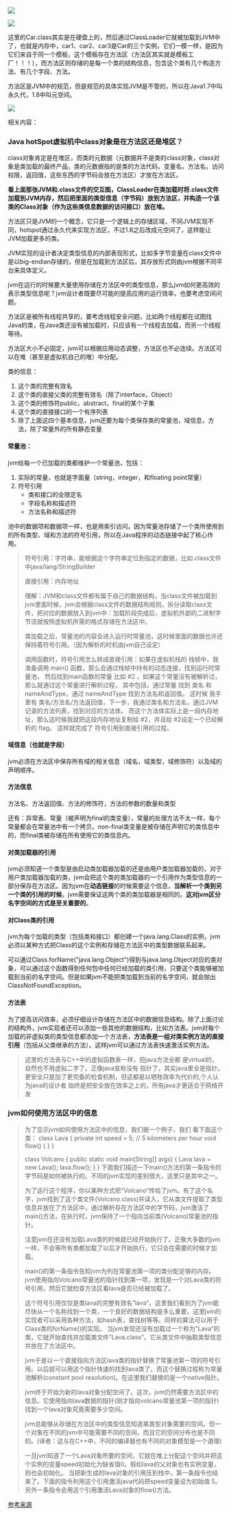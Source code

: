 ![](https://winterliublog.oss-cn-beijing.aliyuncs.com/winterliu-notes/JVM/20201006221250.png)

![](https://winterliublog.oss-cn-beijing.aliyuncs.com/winterliu-notes/JVM/20201006221316.png)

这里的Car.class其实是在硬盘上的，然后通过ClassLoader它就被加载到JVM中了，也就是内存中，car1、car2、car3是Car的三个实例，它们一模一样，是因为它们来自于同一个模板，这个模板存在方法区（方法区其实就是模板工厂！！！），而方法区则存储的是每一个类的结构信息，包含这个类有几个构造方法、有几个字段、方法。

方法区是JVM中的规范，但是规范的具体实现JVM是不管的，所以在Java1.7中叫永久代，1.8中叫元空间。

![](https://winterliublog.oss-cn-beijing.aliyuncs.com/winterliu-notes/JVM/20201006222512.png)

相关内容：

### Java hotSpot虚拟机中class对象是在方法区还是堆区？

class对象肯定是在堆区，而类的元数据（元数据并不是类的class对象，class对象是类加载的最终产品，类的元数据指的是类的方法代码，变量名，方法名，访问权限，返回值，这些东西的字节码会放在方法区）才放在方法区。

**看上面那张JVM和.class文件的交互图，ClassLoader在类加载时将.class文件加载到JVM内存，然后把里面的类型信息（字节码）放到方法区，并构造一个该类的Class对象（作为这些类信息数据的访问接口）放在堆。**

方法区只是JVM的一个概念，它只是一个逻辑上的存储区域，不同JVM实现不同，hotspot通过永久代来实现方法区，不过1.8之后改成元空间了，这样能让JVM加载更多的类。

JVM实现的设计者决定类型信息的内部表现形式，比如多字节变量在class文件中是以big-endian存储的，但是在加载到方法区后，其存放形式则由jvm根据不同平台来具体定义。

jvm在运行的时候要大量使用存储在方法区中的类型信息，那么jvm如何更高效的表示类型信息呢？jvm设计者既要尽可能的提高应用的运行效率，也要考虑空间问题。

方法区是被所有线程共享的，要考虑线程安全问题，比如两个线程都在试图找Java的类，在Java类还没有被加载时，只应该有一个线程去加载，而另一个线程等待。

方法区大小不必固定，jvm可以根据应用动态调整，方法区也不必连续。方法区可以在堆（甚至是虚拟机自己的堆）中分配。

类的信息：

1. 这个类的完整有效名
2. 这个类的直接父类的完整有效名（除了interface，Object）
3. 这个类的修饰符public，abstract，final的某个子集
4. 这个类的直接接口的一个有序列表
5. 除了上面这四个基本信息，jvm还要为每个类保存类的常量池，域信息，方法，除了常量外的所有静态变量

#### 常量池：

jvm给每一个已加载的类都维护一个常量池，包括：

1. 实际的常量，也就是字面量（string，integer，和floating point常量）
2. 符号引用
   - 类和接口的全限定名
   - 字段名称和描述符
   - 方法名称和描述符

池中的数据项和数据项一样，也是用索引访问。因为常量池存储了一个类所使用到的所有类型、域和方法的符号引用，所以在Java程序的动态链接中起了核心作用。

> 符号引用：字符串，能根据这个字符串定位到指定的数据，比如.class文件中java/lang/StringBuilder
>
> 直接引用：内存地址
>
> 理解：JVM和class文件都有属于自己的数据结构，当class文件被加载到jvm里面时候，jvm会根据class文件的数据结构规则，拆分读取class文件，把对应的数据放入到jvm中：加载阶段完成后，虚拟机外部的二进制字节流就按照虚拟机所需的格式存储在方法区中。
>
> 类加载之后，常量池的内容会进入运行时常量池，这时候里面的数据也许还保持着符号引用。（因为解析的时机由jvm自己设定）
>
> 调用函数时，符号引用怎么转成直接引用：如果在虚拟机栈的 栈帧中，我准备调用 main() 函数，那么会通过栈帧中持有的动态连接，找到运行时常量池， 然后找到main函数的常量 比如 #2 ，如果这个常量没有被解析过，那么就通过这个常量进行解析过程， 其中包括，通过常量 找到 类名 和 nameAndType，通过 nameAndType 找到方法名和返回值。 这时候 我手里有 类名/方法名/方法返回值，下一步，我通过类名和方法名，通过JVM记录的方法列表，找到对应的方法体。 而这个方法体实际上是一段内存地址，那么这时候我就把这段内存地址复制给 #2，并且给 #2设定一个已经解析的 flag。 这样就完成了 符号引用到直接引用的过程。

#### 域信息（也就是字段）

jvm必须在方法区中保存所有域的相关信息（域名，域类型，域修饰符）以及域的声明顺序。

#### 方法信息

方法名、方法返回值、方法的修饰符，方法的参数的数量和类型

还有：异常表、常量（被声明为final的类变量），常量的处理方法不太一样，每个常量都会在常量池中有一个拷贝。non-final类变量是被存储在声明它的类信息中的，而final类被存储在所有使用它的类信息内。

#### 对类加载器的引用

jvm必须知道一个类型是由启动类加载器加载的还是由用户类加载器加载的，对于用户类加载器加载的类，jvm会把这个类的类加载器的一个引用作为类型信息的一部分保存在方法区。因为jvm在**动态链接**的时候需要这个信息，**当解析一个类到另一个类的引用的时候**，jvm需要保证这两个类的类加载器是相同的。**这对jvm区分名字空间的方式是至关重要的**。

#### 对Class类的引用

jvm为每个加载的类型（包括类和接口）都创建一个java.lang.Class的实例，jvm必须以某种方式把Class的这个实例和存储在方法区中的类型数据联系起来。

可以通过Class.forName("java.lang.Object")得到与java.lang.Object对应的类对象，可以通过这个函数得到任何包中任何已经加载的类引用，只要这个类能够被加载到当前的名字空间。但是如果jvm不能把类加载到当前的名字空间，就会抛出ClassNotFoundException。

#### 方法表

为了提高访问效率，必须仔细设计存储在方法区中的数据信息结构。除了上面讨论的结构外，jvm实现者还可以添加一些其他的数据结构，比如方法表。jvm对每个加载的非虚拟类的类型信息都添加一个方法表，**方法表是一组对类实例方法的直接引用**（包括从父类继承的方法）。这样jvm可以通过方法表快速激活实例方法。

> 这里的方法表与C++中的虚拟函数表一样，但java方法全都 是virtual的，自然也不用虚拟二字了。正像java宣称没有 指针了，其实java里全是指针。更安全只是加了更完备的检查机制，但这都是以牺牲效率为代价的,个人认为java的设计者 始终是把安全放在效率之上的，所有java才更适合于网络开发

### jvm如何使用方法区中的信息

> 为了显示jvm如何使用方法区中的信息，我们据一个例子，我们 
> 看下面这个类： 
> class Lava { 
> private int speed = 5; // 5 kilometers per hour 
> void flow() { 
> } 
> }
>
> class Volcano { 
> public static void main(String[] args) { 
> Lava lava = new Lava(); 
> lava.flow(); 
> } 
> } 
> 下面我们描述一下main()方法的第一条指令的字节码是如何被执行的。不同的jvm实现的差别很大，这里只是其中之一。
>
> 为了运行这个程序，你以某种方式把“Volcano”传给了jvm。有了这个名字，jvm找到了这个类文件(Volcano.class)并读入，它从类文件提取了类型信息并放在了方法区中，通过解析存在方法区中的字节码，jvm激活了main()方法，在执行时，jvm保持了一个指向当前类(Volcano)常量池的指针。
>
> 注意jvm在还没有加载Lava类的时候就已经开始执行了。正像大多数的jvm一样，不会等所有类都加载了以后才开始执行，它只会在需要的时候才加载。
>
> main()的第一条指令告知jvm为列在常量池第一项的类分配足够的内存。jvm使用指向Volcano常量池的指针找到第一项，发现是一个对Lava类的符号引用，然后它就检查方法区看lava是否已经被加载了。
>
> 这个符号引用仅仅是类lava的完整有效名”lava“。这里我们看到为了jvm能尽快从一个名称找到一个类，一个良好的数据结构是多么重要。这里jvm的实现者可以采用各种方法，如hash表，查找树等等。同样的算法可以用于Class类的forName()的实现。
> 当jvm发现还没有加载过一个称为”Lava”的类，它就开始查找并加载类文件”Lava.class”。它从类文件中抽取类型信息并放在了方法区中。
>
> jvm于是以一个直接指向方法区lava类的指针替换了常量池第一项的符号引用。以后就可以用这个指针快速的找到lava类了。而这个替换过程称为常量池解析(constant pool resolution)。在这里我们替换的是一个native指针。
>
> jvm终于开始为新的lava对象分配空间了。这次，jvm仍然需要方法区中的信息。它使用指向lava数据的指针(刚才指向volcano常量池第一项的指针)找到一个lava对象究竟需要多少空间。
>
> jvm总能够从存储在方法区中的类型信息知道某类型对象需要的空间。但一个对象在不同的jvm中可能需要不同的空间，而且它的空间分布也是不同的。(译者：这与在C++中，不同的编译器也有不同的对象模型是一个道理)
>
> 一旦jvm知道了一个Lava对象所要的空间，它就在堆上分配这个空间并把这个实例的变量speed初始化为缺省值0。假如lava的父对象也有实例变量，则也会初始化。
> 当把新生成的lava对象的引用压到栈中，第一条指令也结束了。下面的指令利用这个引用激活java代码把speed变量设为初始值 5。另外一条指令会用这个引用激活Lava对象的flow()方法。

[参考来源](https://my.oschina.net/u/3628059/blog/1557569#:~:text=Class%E5%AF%B9%E8%B1%A1%E6%98%AF%E5%AD%98%E6%94%BE%E5%9C%A8,%E6%98%AF%E5%AD%98%E5%9C%A8%E6%96%B9%E6%B3%95%E5%8C%BA%E7%9A%84%E3%80%82&text=%E5%9C%A8%E4%B8%80%E4%B8%AAJVM%E5%AE%9E%E4%BE%8B%E7%9A%84,%E7%9A%84%E5%86%85%E5%AD%98%E9%80%BB%E8%BE%91%E5%8C%BA%E4%B8%AD%E3%80%82)